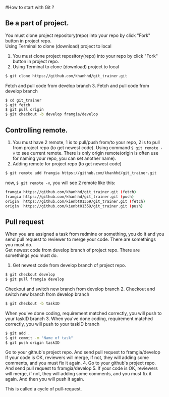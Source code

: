 #How to start with Git ?
## Be a part of project.
You must clone project repository(repo) into your repo by click "Fork" button in project repo.<br/>
Using Terminal to clone (download) project to local
1. You must clone project repository(repo) into your repo by click "Fork" button
in project repo.
2. Using Terminal to clone (download) project to local

```sh
$ git clone https://github.com/khanhhd/git_trainer.git
```
Fetch and pull code from develop branch
3. Fetch and pull code from develop branch

```sh
$ cd git_trainer
$ git fetch
$ git pull origin
$ git checkout -b develop framgia/develop
```
## Controlling remote.
1. You must have 2 remote, 1 is to pull/push from/to your repo, 2 is to pull from project
repo (to get newest code).
Using command `$ git remote -v` to see current remote. There is only origin remote(origin is often 
use for naming your repo, you can set another name).
2. Adding remote for project repo (to get newest code)

```sh
$ git remote add framgia https://github.com/khanhhd/git_trainer.git
```

now, `$ git remote -v`, you will see 2 remote like this:

```sh
framgia https://github.com/khanhhd/git_trainer.git (fetch)
framgia https://github.com/khanhhd/git_trainer.git (push)
origin  https://github.com/kienbt01359/git_trainer.git (fetch)
origin  https://github.com/kienbt01359/git_trainer.git (push)
```

## Pull request
When you are assigned a task from redmine or something, you do it and you send pull request to reviewer to merge your code.
There are somethings you must do.<br/>
 Get newest code from develop branch of project repo.
There are somethings you must do.
1. Get newest code from develop branch of project repo.

```sh
$ git checkout develop
$ git pull framgia develop
```
 Checkout and switch new branch from develop branch
2. Checkout and switch new branch from develop branch

```sh
$ git checkout -b taskID
```
 When you've done coding, requirement matched correctly, you will push to your taskID branch
3. When you've done coding, requirement matched correctly, you will push to your taskID branch

```sh
$ git add .
$ git commit -m "Name of task"
$ git push origin taskID
```
 Go to your github's project repo. And send pull request to framgia/develop<br/>
 If your code is OK, reviewers will merge, if not, they will adding some comments, and you must fix it again.
4. Go to your github's project repo. And send pull request to framgia/develop
5. If your code is OK, reviewers will merge, if not, they will adding some comments, and you must fix it again.
And then you will push it again.

This is called a cycle of pull-request.

